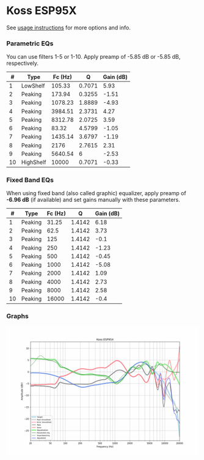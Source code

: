# Koss ESP95X
See [usage instructions](https://github.com/jaakkopasanen/AutoEq#usage) for more options and info.

### Parametric EQs
You can use filters 1-5 or 1-10. Apply preamp of -5.85 dB or -5.85 dB, respectively.

|   # | Type      |   Fc (Hz) |      Q |   Gain (dB) |
|-----|-----------|-----------|--------|-------------|
|   1 | LowShelf  |    105.33 | 0.7071 |        5.93 |
|   2 | Peaking   |    173.94 | 0.3255 |       -1.51 |
|   3 | Peaking   |   1078.23 | 1.8889 |       -4.93 |
|   4 | Peaking   |   3984.51 | 2.3731 |        4.27 |
|   5 | Peaking   |   8312.78 | 2.0725 |        3.59 |
|   6 | Peaking   |     83.32 | 4.5799 |       -1.05 |
|   7 | Peaking   |   1435.14 | 3.6797 |       -1.19 |
|   8 | Peaking   |   2176    | 2.7615 |        2.31 |
|   9 | Peaking   |   5640.54 | 6      |       -2.53 |
|  10 | HighShelf |  10000    | 0.7071 |       -0.33 |

### Fixed Band EQs
When using fixed band (also called graphic) equalizer, apply preamp of **-6.96 dB** (if available) and set gains manually with these parameters.

|   # | Type    |   Fc (Hz) |      Q |   Gain (dB) |
|-----|---------|-----------|--------|-------------|
|   1 | Peaking |     31.25 | 1.4142 |        6.18 |
|   2 | Peaking |     62.5  | 1.4142 |        3.73 |
|   3 | Peaking |    125    | 1.4142 |       -0.1  |
|   4 | Peaking |    250    | 1.4142 |       -1.23 |
|   5 | Peaking |    500    | 1.4142 |       -0.45 |
|   6 | Peaking |   1000    | 1.4142 |       -5.08 |
|   7 | Peaking |   2000    | 1.4142 |        1.09 |
|   8 | Peaking |   4000    | 1.4142 |        2.73 |
|   9 | Peaking |   8000    | 1.4142 |        2.58 |
|  10 | Peaking |  16000    | 1.4142 |       -0.4  |

### Graphs
![](./Koss%20ESP95X.png)

